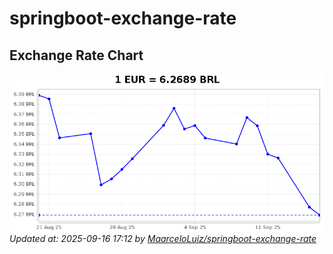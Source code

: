 # springboot-exchange-rate

<!-- EXCHANGE-RATE-START -->
## Exchange Rate Chart

![Exchange Rate Chart](charts/chart.png)*Updated at: 2025-09-16 17:12 by [MaarceloLuiz/springboot-exchange-rate](https://github.com/MaarceloLuiz/springboot-exchange-rate)*


<!-- EXCHANGE-RATE-END -->